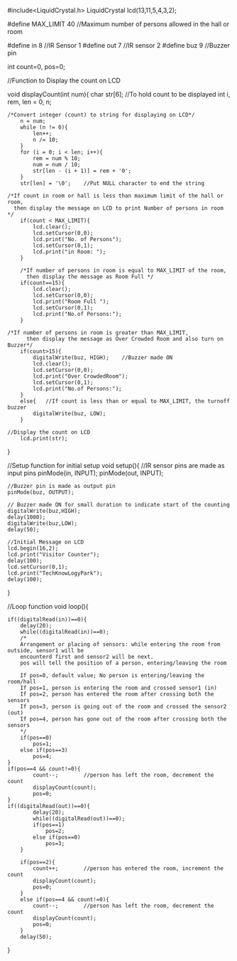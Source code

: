 #include<LiquidCrystal.h>
LiquidCrystal lcd(13,11,5,4,3,2);

#define MAX_LIMIT  40   //Maximum number of persons allowed in the hall or room

#define in 8    //IR Sensor 1
#define out 7   //IR sensor 2
#define buz 9   //Buzzer pin

int count=0, pos=0;

//Function to Display the count on LCD

void displayCount(int num){
	char str[6];        //To hold count to be displayed
    	int i, rem, len = 0, n;

 	/*Convert integer (count) to string for displaying on LCD*/
    	n = num;
    	while (n != 0){
        	len++;
        	n /= 10;
    	}
    	for (i = 0; i < len; i++){
        	rem = num % 10;
        	num = num / 10;
        	str[len - (i + 1)] = rem + '0';
    	}
      	str[len] = '\0';	//Put NULL character to end the string

	/*If count in room or hall is less than maximum limit of the hall or room, 
	  then display the message on LCD to print Number of persons in room */
      	if(count < MAX_LIMIT){
     		lcd.clear();
      		lcd.setCursor(0,0);
      		lcd.print("No. of Persons");
      		lcd.setCursor(0,1);
      		lcd.print("in Room: ");
      	}

    	/*If number of persons in room is equal to MAX_LIMIT of the room,
          then display the message as Room Full */
    	if(count==15){
      		lcd.clear();
      		lcd.setCursor(0,0);
      		lcd.print("Room Full ");
      		lcd.setCursor(0,1);
      		lcd.print("No.of Persons:");
      	}

	/*If number of persons in room is greater than MAX_LIMIT,
          then display the message as Over Crowded Room and also turn on Buzzer*/
     	if(count>15){
        	digitalWrite(buz, HIGH);	//Buzzer made ON
	        lcd.clear();
      		lcd.setCursor(0,0);
	      	lcd.print("Over CrowdedRoom");
      		lcd.setCursor(0,1);
	      	lcd.print("No.of Persons:");
     	}
      	else{	//If count is less than or equal to MAX_LIMIT, the turnoff buzzer
           	digitalWrite(buz, LOW);
      	}

	//Display the count on LCD
    	lcd.print(str);
}

//Setup function for initial setup
void setup(){
	//IR sensor pins are made as input pins
  	pinMode(in, INPUT);	
  	pinMode(out, INPUT);

	//Buzzer pin is made as output pin
  	pinMode(buz, OUTPUT);

	// Buzzer made ON for small duration to indicate start of the counting
  	digitalWrite(buz,HIGH);
  	delay(1000);
  	digitalWrite(buz,LOW);
  	delay(50);

	//Initial Message on LCD
  	lcd.begin(16,2);
  	lcd.print("Visitor Counter");
  	delay(100);
   	lcd.setCursor(0,1);
  	lcd.print("TechKnowLogyPark");
  	delay(100);
}

//Loop function 
void loop(){  
 
  	if((digitalRead(in))==0){
    	delay(20);
    	while((digitalRead(in))==0);
    	/*
    	Arrangement or placing of sensors: while entering the room from outside, sensor1 will be 
    	encounterd first and sensor2 will be next.
    	pos will tell the position of a person, entering/leaving the room

    	If pos=0, default value; No person is entering/leaving the room/hall
    	If pos=1, person is entering the room and crossed sensor1 (in)
    	If pos=2, person has entered the room after crossing both the sensors
    	If pos=3, person is going out of the room and crossed the sensor2 (out)
    	If pos=4, person has gone out of the room after crossing both the sensors
    	*/
    	if(pos==0)	
       		pos=1;
       	else if(pos==3)
       		pos=4;
  	}
  	if(pos==4 && count!=0){
    		count--;		//person has left the room, decrement the count
    		displayCount(count);
    		pos=0;
  	}
   	if((digitalRead(out))==0){
      		delay(20);
      		while((digitalRead(out))==0);
       		if(pos==1)
       			pos=2;
       		else if(pos==0)
       			pos=3;
    	}
   
    	if(pos==2){
      		count++;		//person has entered the room, increment the count
      		displayCount(count);
      		pos=0;
    	}
    	else if(pos==4 && count!=0){
      		count--;		//person has left the room, decrement the count
      		displayCount(count);
      		pos=0;
    	}
    	delay(50);
}
